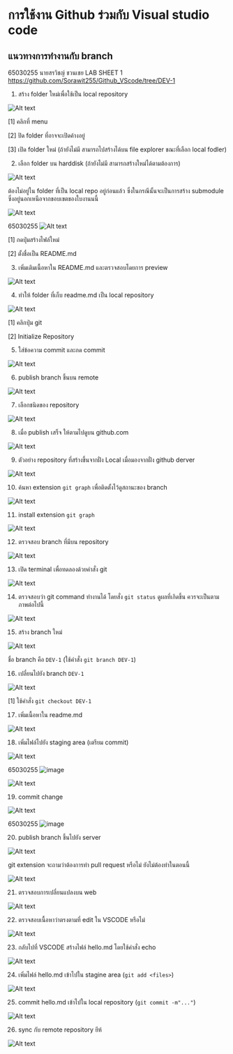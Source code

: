 # การใช้งาน Github ร่วมกับ Visual studio code
## แนวทางการทำงานกับ branch

65030255 นายสรวิชญ์ ชวนเชย LAB SHEET 1 
https://github.com/Sorawit255/Github_VScode/tree/DEV-1

1. สร้าง folder ใหม่เพื่อใช้เป็น local repository


![Alt text](./Pictures/Picture-11.png)

[1] คลิกที่ menu

[2] ปิด folder ที่อาจจะเปิดค้างอยู่

[3] เปิด folder ใหม่ (ถ้ายังไม่มี สามารถไปสร้างได้บน file explorer ขณะที่เลือก local fodler)

2. เลือก folder บน harddisk (ถ้ายังไม่มี สามารถสร้างใหม่ได้ตามต้องการ) 

![Alt text](./Pictures/Picture-12.png)

ต้องไม่อยู่ใน folder ที่เป็น local repo อยู่ก่อนแล้ว ซึ่งในกรณีนั้นจะเป็นการสร้าง submodule ซึ่งอยู่นอกเหนือจากขอบเขตของใบงานนนี้

![Alt text](./Pictures/Picture-13.png)

 65030255
![Alt text](image.png)

[1] กดปุ่มสร้างไฟล์ใหม่

[2] ตั้งชื่อเป็น README.md

3. เพิ่มเติมเนื้อหาใน README.md และตรวจสอบโดยการ preview

![Alt text](./Pictures/Picture-14.png)


4. ทำให้ folder ที่เก็บ readme.md เป็น local repository  

![Alt text](./Pictures/Picture-15.png)
 
[1] คลิกปุ่ม git

[2] Initialize Repository


5. ใส่ข้อความ commit และกด commit

![Alt text](./Pictures/Picture-16.png)

6. publish branch ขึ้นบน remote 

![Alt text](./Pictures/Picture-17.png)

7. เลือกชนิดของ repository

![Alt text](./Pictures/Picture-18.png)

8. เมื่อ publish เสร็จ ให้ตามไปดูบน github.com

![Alt text](./Pictures/Picture-19.png)


9. ตัวอย่าง repository ที่สร้างขึ้นจากฝั่ง Local เมื่อมองจากฝั่ง github derver

![Alt text](./Pictures/Picture-20.png)


10. ค้นหา extension `git graph` เพื่อติดตั้งไว้ดูสถานะของ branch  

![Alt text](./Pictures/Picture-21.png)

11. install extension `git graph`

![Alt text](./Pictures/Picture-22.png)


12. ตรวจสอบ branch ที่มีบน repository 

![Alt text](Pictures/Picture-23.png)

13. เปิด terminal เพื่อทดลองด้วยคำสั่ง  git

![Alt text](./Pictures/Picture-24.png)

14. ตรวจสอบว่า git command ทำงานได้ โดยสั่ง `git status` ดูผลที่เกิดขึ้น ควรจะเป็นตามภาพต่อไปนี้

![Alt text](./Pictures/Picture-25.png)


15. สร้าง branch ใหม่

![Alt text](./Pictures/Picture-26.png)

ชื่อ branch คือ `DEV-1` 
(ใช้คำสั่ง `git branch DEV-1`)

16. เปลี่ยนไปยัง branch `DEV-1`

![Alt text](./Pictures/Picture-27.png)


[1] ใช้คำสั่ง `git checkout DEV-1`

17. เพิ่มเนื้อหาใน readme.md


![Alt text](./Pictures/Picture-28.png)


18. เพิ่มไฟล์ไปยัง staging area (เตรียม commit)


![Alt text](./Pictures/Picture-29.png)

65030255
![image](https://github.com/Sorawit255/COM-LAB-I-LabSheet-Week-13/assets/144196505/d65fc937-d84d-47e4-b779-33a41e43d9d8)



 ![Alt text](./Pictures/Picture-30.png)

19. commit change

![Alt text](./Pictures/Picture-31.png)

65030255
![image](https://github.com/Sorawit255/COM-LAB-I-LabSheet-Week-13/assets/144196505/b7c4fc0b-4d0b-4b79-bf31-9fab604db576)

20. publish branch ขึ้นไปยัง server 

![Alt text](./Pictures/Picture-32.png)

git extension จะถามว่าต้องการทำ pull request หรือไม่ ยังไม่ต้องทำในตอนนี้

![Alt text](./Pictures/Picture-33.png)

21. ตรวจสอบการเปลี่ยนแปลงบน web

![Alt text](./Pictures/Picture-34.png)

22. ตรวจสอบเนื้อหาว่าตรงตามที่ edit ใน VSCODE หรือไม่

![Alt text](./Pictures/Picture-35.png)

23. กลับไปที่ VSCODE สร้างไฟล์ hello.md โดยใช้คำสั่ง echo


![Alt text](./Pictures/Picture-36.png)

24. เพิ่มไฟล์ hello.md เข้าไปใน stagine area  (`git add <files>`)

![Alt text](./Pictures/Picture-37.png)


25.  commit hello.md เข้าไปใน local repository  (`git commit -m"..."`)

![Alt text](./Pictures/Picture-38.png)

26. sync กับ remote repository ยีห้
 
![Alt text](./Pictures/Picture-39.png)







